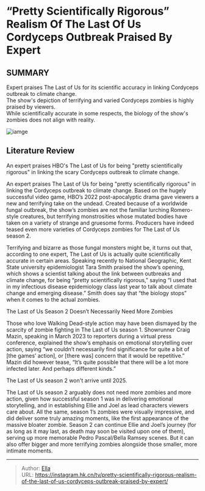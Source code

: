 # “Pretty Scientifically Rigorous” Realism Of The Last Of Us Cordyceps Outbreak Praised By Expert


## SUMMARY 



Expert praises The Last of Us for its scientific accuracy in linking Cordyceps outbreak to climate change.   
The show&#39;s depiction of terrifying and varied Cordyceps zombies is highly praised by viewers.   
While scientifically accurate in some respects, the biology of the show&#39;s zombies does not align with reality.  

![iamge](https://static1.srcdn.com/wordpress/wp-content/uploads/2024/01/cordyceps-zombie-in-the-last-of-us-season-1.jpg)

## Literature Review
An expert praises HBO&#39;s The Last of Us for being &#34;pretty scientifically rigorous&#34; in linking the scary Cordyceps outbreak to climate change.




An expert praises The Last of Us for being &#34;pretty scientifically rigorous&#34; in linking the Cordyceps outbreak to climate change. Based on the hugely successful video game, HBO’s 2022 post-apocalyptic drama gave viewers a new and terrifying take on the undead. Created because of a worldwide fungal outbreak, the show’s zombies are not the familiar lurching Romero-style creatures, but terrifying monstrosities whose mutated bodies have taken on a variety of strange and gruesome forms. Producers have indeed teased even more varieties of Cordyceps zombies for The Last of Us season 2.




Terrifying and bizarre as those fungal monsters might be, it turns out that, according to one expert, The Last of Us is actually quite scientifically accurate in certain areas. Speaking recently to National Geographic, Kent State university epidemiologist Tara Smith praised the show’s opening, which shows a scientist talking about the link between outbreaks and climate change, for being “pretty scientifically rigorous,” saying “I used that in my infectious disease epidemiology class last year to talk about climate change and emerging disease.” Smith does say that “the biology stops” when it comes to the actual zombies.


 The Last of Us Season 2 Doesn’t Necessarily Need More Zombies 
          

Those who love Walking Dead-style action may have been dismayed by the scarcity of zombie fighting in The Last of Us season 1. Showrunner Craig Mazin, speaking in March 2023 to reporters during a virtual press conference, explained the show’s emphasis on emotional storytelling over action, saying “we couldn’t necessarily find significance for quite a bit of [the games’ action], or [there was] concern that it would be repetitive.” Mazin did however tease, “It’s quite possible that there will be a lot more infected later. And perhaps different kinds.”



The Last of Us season 2 won&#39;t arrive until 2025.



The Last of Us season 2 arguably does not need more zombies and more action, given how successful season 1 was in delivering emotional storytelling, and in establishing Ellie and Joel as lead characters viewers care about. All the same, season 1’s zombies were visually impressive, and did deliver some truly amazing moments, like the first appearance of the massive bloater zombie. Season 2 can continue Ellie and Joel’s journey (for as long as it may last, as death may soon be visited upon one of them), serving up more memorable Pedro Pascal/Bella Ramsey scenes. But it can also offer bigger and more terrifying zombies alongside those smaller, more intimate moments.



---

> Author: [Ella](https://instagram.hk.cn/)  
> URL: https://instagram.hk.cn/tv/pretty-scientifically-rigorous-realism-of-the-last-of-us-cordyceps-outbreak-praised-by-expert/  

